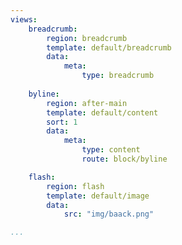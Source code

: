 ```yaml
---
views:
    breadcrumb:
        region: breadcrumb
        template: default/breadcrumb
        data:
            meta:
                type: breadcrumb
                
    byline:
        region: after-main
        template: default/content
        sort: 1
        data:
            meta:
                type: content
                route: block/byline

    flash:
        region: flash
        template: default/image
        data:
            src: "img/baack.png"

...
```

